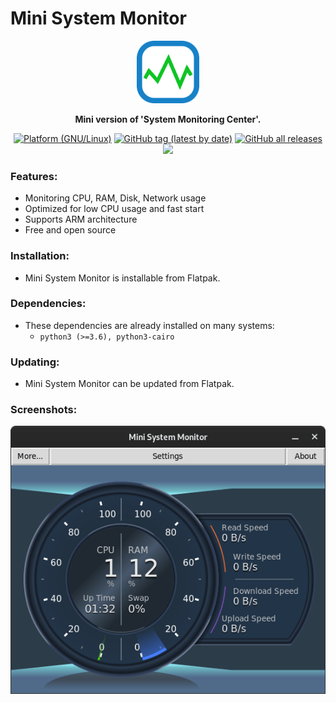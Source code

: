 # Mini System Monitor

<p align="center">
    <img src="https://github.com/hakandundar34coding/mini-system-monitor/blob/master/icons/mini-system-monitor.svg" alt="ss" width="100">
</p>

<p align="center">
    <strong>
        Mini version of 'System Monitoring Center'.
    </strong>
</p>


<p align="center">
<a href="https://github.com/hakandundar34coding/mini-system-monitor/tags"><img alt="Platform (GNU/Linux)" src="https://img.shields.io/badge/platform-GNU/Linux-blue.svg"/></a>
<a href="https://github.com/hakandundar34coding/mini-system-monitor/tags"><img alt="GitHub tag (latest by date)" src="https://img.shields.io/github/v/tag/hakandundar34coding/mini-system-monitor"></a>
<a href="https://github.com/hakandundar34coding/mini-system-monitor/tags"><img alt="GitHub all releases" src="https://img.shields.io/github/downloads/hakandundar34coding/mini-system-monitor/total"></a>
<a href="https://github.com/hakandundar34coding/mini-system-monitor/blob/master/Changes.md"><img src="https://img.shields.io/badge/View-Changelog-b37840"></a>
</p>


### Features:
- Monitoring CPU, RAM, Disk, Network usage
- Optimized for low CPU usage and fast start
- Supports ARM architecture
- Free and open source


### Installation:
- Mini System Monitor is installable from Flatpak.


### Dependencies:
- These dependencies are already installed on many systems: 
    - `python3 (>=3.6), python3-cairo`


### Updating:
- Mini System Monitor can be updated from Flatpak.


### Screenshots:
![Mini System Monitor](screenshots/mini-system-monitor-screenshot1.png)

